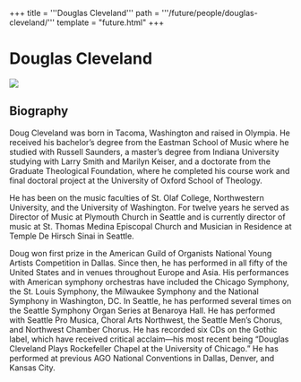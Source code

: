 +++
title = '''Douglas Cleveland'''
path = '''/future/people/douglas-cleveland/'''
template = "future.html"
+++

<h1>Douglas Cleveland</h1>

<img class="speaker-photo" src="https://custom.cvent.com/C3A4539B19F74ABCB6FCE437F6BC0A74/files/event/910aaf2914d44586a56fbd0b3b2c31c0/4ee2bd2e09c345f1a40023a162b64aac.png">
<h2>Biography</h2>
<p>Doug Cleveland was born in Tacoma, Washington and raised in Olympia. He received his bachelor’s degree from the Eastman School of Music where he studied with Russell Saunders, a master’s degree from Indiana University studying with Larry Smith and Marilyn Keiser, and a doctorate from the Graduate Theological Foundation, where he completed his course work and final doctoral project at the University of Oxford School of Theology. 

He has been on the music faculties of St. Olaf College, Northwestern University, and the University of Washington. For twelve years he served as Director of Music at Plymouth Church in Seattle and is currently director of music at St. Thomas Medina Episcopal Church and Musician in Residence at Temple De Hirsch Sinai in Seattle. 

Doug won first prize in the American Guild of Organists National Young Artists Competition in Dallas. Since then, he has performed in all fifty of the United States and in venues throughout Europe and Asia. His performances with American symphony orchestras have included the Chicago Symphony, the St. Louis Symphony, the Milwaukee Symphony and the National Symphony in Washington, DC. In Seattle, he has performed several times on the Seattle Symphony Organ Series at Benaroya Hall. He has performed with Seattle Pro Musica, Choral Arts Northwest, the Seattle Men’s Chorus, and Northwest Chamber Chorus. He has recorded six CDs on the Gothic label, which have received critical acclaim—his most recent being “Douglas Cleveland Plays Rockefeller Chapel at the University of Chicago.”  He has performed at previous AGO National Conventions in Dallas, Denver, and Kansas City.</p>

